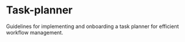 # Task-planner
Guidelines for implementing and onboarding a task planner for efficient workflow management.
